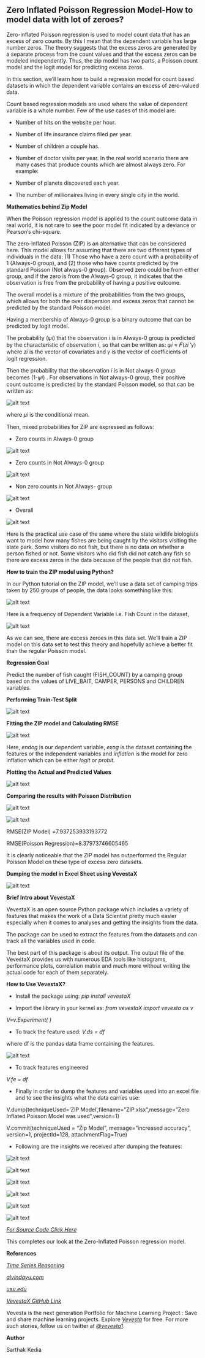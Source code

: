 ## Zero Inflated Poisson Regression Model-How to model data with lot of zeroes?

Zero-inflated Poisson regression is used to model count data that has an excess of zero counts. By this I mean that the dependent variable has large number zeros. The theory suggests that the excess zeros are generated by a separate process from the count values and that the excess zeros can be modeled independently. Thus, the zip model has two parts, a Poisson count model and the logit model for predicting excess zeros.

In this section, we’ll learn how to build a regression model for count based datasets in which the dependent variable contains an excess of zero-valued data.

Count based regression models are used where the value of dependent variable is a whole number. Few of the use cases of this model are:

* Number of hits on the website per hour.
* Number of life insurance claims filed per year.
* Number of children a couple has.
* Number of doctor visits per year.
In the real world scenario there are many cases that produce counts which are almost always zero. For example:

* Number of planets discovered each year.
* The number of millionaires living in every single city in the world.

**Mathematics behind Zip Model**

When the Poisson regression model is applied to the count outcome data in real world, it is not rare to see the poor model fit indicated by a deviance or Pearson’s chi-square.

The zero-inflated Poisson (ZIP) is an alternative that can be considered here. This model allows for assuming that there are two different types of individuals in the data: (1) Those who have a zero count with a probability of 1 (Always-0 group), and (2) those who have counts predicted by the standard Poisson (Not always-0 group). Observed zero could be from either group, and if the zero is from the Always-0 group, it indicates that the observation is free from the probability of having a positive outcome.

The overall model is a mixture of the probabilities from the two groups, which allows for both the over dispersion and excess zeros that cannot be predicted by the standard Poisson model.

Having a membership of Always-0 group is a binary outcome that can be predicted by logit model.

The probability (𝜓𝑖) that the observation 𝑖 is in Always-0 group is predicted by the characteristic of observation 𝑖, so that can be written as: 𝜓𝑖 = 𝐹(𝑧𝑖 ′𝛾) where 𝑧𝑖 is the vector of covariates and 𝛾 is the vector of coefficients of logit regression.

Then the probability that the observation 𝑖 is in Not always-0 group becomes (1-𝜓𝑖) . For observations in Not always-0 group, their positive count outcome is predicted by the standard Poisson model, so that can be written as:

![alt text](https://miro.medium.com/max/330/1*UfwM8TYXau0LlBPP_Vul0A.png)

where 𝜇𝑖 is the conditional mean.

Then, mixed probabilities for ZIP are expressed as follows:

* Zero counts in Always-0 group

![alt text](https://miro.medium.com/max/492/1*4bxAftTpreDDo_4LXwF6NA.png)

* Zero counts in Not Always-0 group

![alt text](https://miro.medium.com/max/836/1*hcCKyOaO_n44w8K5NkJRaQ.png)

* Non zero counts in Not Always- group

![alt text](https://miro.medium.com/max/574/1*Xk8S81Q0DtgZfr96Im0ZPQ.png)

* Overall

![alt text](https://miro.medium.com/max/986/1*rv-KdfBZy1u8k43pWchHuQ.png)

Here is the practical use case of the same where the state wildlife biologists want to model how many fishes are being caught by the visitors visiting the state park. Some visitors do not fish, but there is no data on whether a person fished or not. Some visitors who did fish did not catch any fish so there are excess zeros in the data because of the people that did not fish.

**How to train the ZIP model using Python?**

In our Python tutorial on the ZIP model, we’ll use a data set of camping trips taken by 250 groups of people, the data looks something like this:

![alt text](https://miro.medium.com/max/1072/1*NAi1z35BOUFsjDxVFW0iSA.png)

Here is a frequency of Dependent Variable i.e. Fish Count in the dataset,

![alt text](https://miro.medium.com/max/1400/1*VCGrSWL4VgP067WTVMvGqg.png)

As we can see, there are excess zeroes in this data set. We’ll train a ZIP model on this data set to test this theory and hopefully achieve a better fit than the regular Poisson model.

**Regression Goal**

Predict the number of fish caught (FISH_COUNT) by a camping group based on the values of LIVE_BAIT, CAMPER, PERSONS and CHILDREN variables.

**Performing Train-Test Split**

![alt text](https://miro.medium.com/max/1400/1*w25FKP4s9lFFLuSohgOGSw.png)

**Fitting the ZIP model and Calculating RMSE**

![alt text](https://miro.medium.com/max/1400/1*OAK6kwsYt6WVusuK8Ooa3A.png)

Here, *endog* is our dependent variable, *exog* is the dataset containing the features or the independent variables and *inflation* is the model for zero inflation which can be either *logit* or *probit*.

**Plotting the Actual and Predicted Values**

![alt text](https://miro.medium.com/max/674/1*4Y4nb9SyxIcsTEtEbBml6w.png)

**Comparing the results with Poisson Distribution**

![alt text](https://miro.medium.com/max/1400/1*oP1mPzEerL26N1uzIXbl7Q.png)

![alt text](https://miro.medium.com/max/700/1*U_UZ_Hcu1mmEAKtA-cULKA.png)

RMSE(ZIP Model) =7.937253933193772

RMSE(Poisson Regression)=8.37973746605465

It is clearly noticeable that the ZIP model has outperformed the Regular Poisson Model on these type of excess zero datasets.

**Dumping the model in Excel Sheet using VevestaX**

![alt text](https://miro.medium.com/max/1400/1*dQb3Qcu6SPLI4bIzN55TMA.png)

**Brief Intro about VevestaX**

VevestaX is an open source Python package which includes a variety of features that makes the work of a Data Scientist pretty much easier especially when it comes to analyses and getting the insights from the data.

The package can be used to extract the features from the datasets and can track all the variables used in code.

The best part of this package is about its output. The output file of the VevestaX provides us with numerous EDA tools like histograms, performance plots, correlation matrix and much more without writing the actual code for each of them separately.

**How to Use VevestaX?**

* Install the package using:
*pip install vevestaX*

* Import the library in your kernel as:
*from vevestaX import vevesta as v*

*V=v.Experiment( )*

* To track the feature used:
*V.ds = df*

where df is the pandas data frame containing the features.

![alt text](https://miro.medium.com/max/1400/1*egUV7Vc-t2gupiG0UU4Myw.png)

* To track features engineered

*V.fe = df*

* Finally in order to dump the features and variables used into an excel file and to see the insights what the data carries use:

V.dump(techniqueUsed=’ZIP Model’,filename=”ZIP.xlsx”,message=”Zero Inflated Poisson Model was used”,version=1)

V.commit(techniqueUsed = “Zip Model”, message=”increased accuracy”, version=1, projectId=128, attachmentFlag=True)

* Following are the insights we received after dumping the features:

![alt text](https://miro.medium.com/max/1400/1*FwqHB7vpNUJek7H4pOb7pw.png)

![alt text](https://miro.medium.com/max/1400/1*zX_2WGJvqDF5kH7SGZ6VKA.png)

![alt text](https://miro.medium.com/max/1400/1*gP__37J7cghHJhHYB4CmgA.png)

![alt text](https://miro.medium.com/max/1400/1*S2sbQ0f_HTrcHp-Y44WoCg.png)

![alt text](https://miro.medium.com/max/1400/1*S9RLd7stKvnj-Tlpfixf3Q.png)

![alt text](https://miro.medium.com/max/1400/1*TZfmOrmth9psMau5wR2MIA.png)

[*For Source Code Click Here*](https://gist.github.com/sarthakkedia123/7237a61bd9a6697583b1f46b81e43e2c)

This completes our look at the Zero-Inflated Poisson regression model.

**References**

[*Time Series Reasoning*](https://timeseriesreasoning.com/contents/zero-inflated-poisson-regression-model/)

[*alvindayu.com*](https://alvindayu.com/yu-the-zero-inflated-poisson-regression-model-time-series-&url=https://alvindayu.com/al-the-zero-inflated-poisson-regression-model-time-series)

[*usu.edu*](https://www.usu.edu/math/jrstevens/biostat/projects2013/rep_ZIP.pdf)

[*VevestaX GitHub Link*](https://github.com/Vevesta/VevestaX)

Vevesta is the next generation Portfolio for Machine Learning Project : Save and share machine learning projects. Explore [*Vevesta*](https://www.vevesta.com/?utm_source=ZIP) for free. For more such stories, follow us on twitter at [*@vevesta1*](http://twitter.com/vevesta1).

**Author**

Sarthak Kedia

